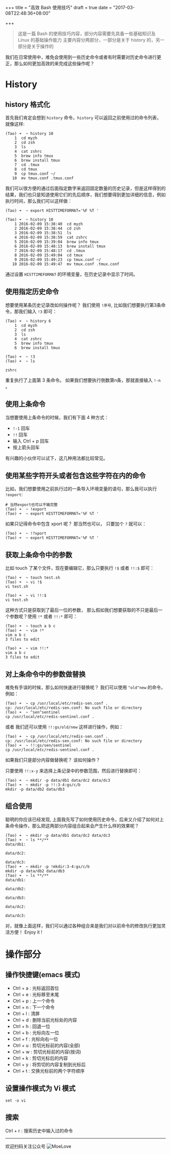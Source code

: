 +++
title = "高效 Bash 使用技巧"
draft = true
date = "2017-03-08T22:48:36+08:00"

+++

> 这是一篇 Bash 的使用技巧内容，部分内容需要先具备一些基础知识及 Linux 的基础操作能力
> 主要内容分两部分，一部分是关于 history 的，另一部分是关于操作的

我们在日常使用中，难免会使用到一些历史命令或者有时需要对历史命令进行更正，那么如何更加高效的来完成这些操作呢？

# History

## history 格式化

首先我们肯定会想到 `history` 命令，`history` 可以返回之前使用过的命令列表，就像这样:

```
(Tao) ➜  ~ history 10
    1  cd myzh
    2  cd zsh
    3  ls
    4  cat zshrc
    5  brew info tmux
    6  brew install tmux
    7  cd .tmux
    8  cd tmux
    9  cp tmux.conf ~/
   10  mv tmux.conf .tmux.conf
```

我们可以很方便的通过后面指定数字来返回固定数量的历史记录，但是这样得到的结果，我们也只是知道使用它们的先后顺序，我们想要得到更加详细的信息，例如执行时间，那么我们可以这样做：

```
(Tao) ➜  ~ export HISTTIMEFORMAT='%F %T '

(Tao) ➜  ~ history 10
    1 2016-02-09 15:38:40  cd myzh
    2 2016-02-09 15:38:44  cd zsh
    3 2016-02-09 15:38:51  ls
    4 2016-02-09 15:38:59  cat zshrc
    5 2016-02-09 15:39:04  brew info tmux
    6 2016-02-09 15:48:13  brew install tmux
    7 2016-02-09 15:48:17  cd .tmux
    8 2016-02-09 15:49:04  cd tmux
    9 2016-02-09 15:49:23  cp tmux.conf ~/
   10 2016-02-09 15:49:47  mv tmux.conf .tmux.conf
```

通过设置 `HISTTIMEFORMAT` 的环境变量，在历史记录中显示了时间。


## 使用指定历史命令

想要使用某条历史记录改如何操作呢？ 我们使用 `!序号`, 比如我们想要执行第3条命令，那我们输入 `!3` 即可：

```
(Tao) ➜  ~ history 6
    1  cd myzh
    2  cd zsh
    3  ls
    4  cat zshrc
    5  brew info tmux
    6  brew install tmux

(Tao) ➜  ~ !3
(Tao) ➜  ~ ls

zshrc
```

重复执行了上面第 3 条命令。 如果我们想要执行倒数第n条，那就直接输入 `!-n` 。


## 使用上条命令

当想要使用上条命令的时候，我们有下面 4 种方式：

* `!-1` 回车
* `!!` 回车
* 输入 Ctrl + p 回车
* 按上箭头回车

有兴趣的小伙伴可以试下，这几种用法都比较常见。


## 使用某些字符开头或者包含这些字符在内的命令

比如，我们想要使用之前执行过的一条导入环境变量的语句，那么我可以执行 `!export`:

```
# 当然export也可以不输完整
(Tao) ➜  ~ !export    
(Tao) ➜  ~ export HISTTIMEFORMAT='%F %T '
```

如果只记得命令中包含 xport 呢？ 那当然也可以， 只要加个 `?` 就可以：

```
(Tao) ➜  ~ !?xport    
(Tao) ➜  ~ export HISTTIMEFORMAT='%F %T '
```


## 获取上条命令中的参数

比如 touch 了某个文件，现在要编辑它，那么只要执行 `!$` 或者 `!!:$` 即可：

```
(Tao) ➜  ~ touch test.sh   
(Tao) ➜  ~ vi !$   
vi test.sh

(Tao) ➜  ~ vi !!:$
vi test.sh
```

这种方式只是获取到了最后一位的参数， 那么假如我们想要获取的不只是最后一个参数呢？使用 `!*` 或者 `!!:*` 即可：

```
(Tao) ➜  ~ touch a b c
(Tao) ➜  ~ vim !*
vim a b c
3 files to edit

(Tao) ➜  ~ vim !!:*
vim a b c
3 files to edit
```


## 对上条命令中的参数做替换

难免有手误的时候，那么如何快速进行替换呢？ 我们可以使用 `^old^new` 的命令，例如：

```
(Tao) ➜  ~ cp /usr/local/etc/redis-sen.conf .
cp: /usr/local/etc/redis-sen.conf: No such file or directory
(Tao) ➜  ~ ^sen^sentinel
cp /usr/local/etc/redis-sentinel.conf .
```

或者 我们还可以使用 `!!:gs/old/new` 这样进行操作，例如：

```
(Tao) ➜  ~ cp /usr/local/etc/redis-sen.conf .
cp: /usr/local/etc/redis-sen.conf: No such file or directory
(Tao) ➜  ~ !!:gs/sen/sentinel
cp /usr/local/etc/redis-sentinel.conf .
```

如果我们只是部分内容做替换呢？ 该如何操作？

只要使用 `!!:x-y` 来选择上条记录中的参数范围，然后进行替换即可：

```
(Tao) ➜  ~ mkdir -p data/db1 data/dc2 data/dc3
(Tao) ➜  ~ mkdir -p !!:3-4:gs/c/b
mkdir -p data/db2 data/db3
```


## 组合使用

聪明的你应该已经发现, 上面我先写了如何使用历史命令，后来又介绍了如何对上条命令操作，那么把这两部分内容组合起来会产生什么样的效果呢？

```
(Tao) ➜  ~ mkdir -p data/db1 data/dc2 data/dc3
(Tao) ➜  ~ ls **/**
data/db1:

data/dc2:

data/dc3:
(Tao) ➜  ~ mkdir -p !mkdir:3-4:gs/c/b
mkdir -p data/db2 data/db3
(Tao) ➜  ~ ls **/**
data/db1:

data/db2:

data/db3:

data/dc2:

data/dc3:
```

对，就像上面这样，我们可以通过各种组合来是我们对以前命令的修改执行更加灵活方便！ Enjoy it !



# 操作部分

## 操作快捷键(emacs 模式)

* Ctrl + a : 光标返回首位
* Ctrl + e : 光标移至末尾
* Ctrl + p : 上一个命令
* Ctrl + n : 下一个命令
* Ctrl + l : 清屏
* Ctrl + d : 删除当前光标处的内容
* Ctrl + h : 回退一位
* Ctrl + b : 光标向左一位
* Ctrl + f : 光标向右一位
* Ctrl + u : 剪切光标前的内容(全部)
* Ctrl + w : 剪切光标前的内容(按词)
* Ctrl + k : 剪切光标后的内容
* Ctrl + y : 将剪切的内容复制到光标后
* Ctrl + t : 交换光标前的两个字符顺序


## 设置操作模式为 Vi 模式

`set -o vi`


## 搜索

Ctrl + r : 搜索历史中输入过的命令


-------
欢迎扫码关注公众号
![MoeLove](http://moelove.qiniudn.com/my_qrcode.jpg)
